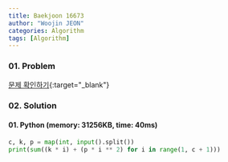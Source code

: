 ```yaml
---
title: Baekjoon 16673
author: "Woojin JEON"
categories: Algorithm
tags: [Algorithm]
---
```


### 01. Problem

[문제 확인하기](https://www.acmicpc.net/problem/16673){:target="_blank"}

### 02. Solution

#### 01. Python (memory: 31256KB, time: 40ms)

```Python
c, k, p = map(int, input().split())
print(sum((k * i) + (p * i ** 2) for i in range(1, c + 1)))
```
